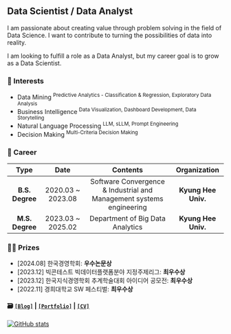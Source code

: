 ## Data Scientist / Data Analyst

I am passionate about creating value through problem solving in the field of Data Science.
I want to contribute to turning the possibilities of data into reality.

I am looking to fulfill a role as a Data Analyst, but my career goal is to grow as a Data Scientist. 

### 🚩 Interests

- Data Mining <sup>Predictive Analytics - Classification & Regression, Exploratory Data Analysis</sup>
- Business Intelligence <sup>Data Visualization, Dashboard Development, Data Storytelling</sup>
- Natural Language Processing <sup>LLM, sLLM, Prompt Engineering</sup>
- Decision Making <sup>Multi-Criteria Decision Making</sup>

### 👦 Career

| **Type** | **Date** | **Contents** | **Organization** |
|:--------:|:--------:|:--------:|:--------:|
| **B.S. Degree** | 2020.03 ~ 2023.08 | Software Convergence & Industrial and Management systems engineering  | **Kyung Hee Univ.** |
| **M.S. Degree** | 2023.03 ~ 2025.02 | Department of Big Data Analytics | **Kyung Hee Univ.** |

### 🤼‍♂️ Prizes

- [2024.08] 한국경영학회: **우수논문상**
- [2023.12] 빅콘테스트 빅데이터플랫폼분야 지정주제리그: **최우수상** 
- [2023.12] 한국지식경영학회 추계학술대회 아이디어 공모전: **최우수상** 
- [2022.11] 경희대학교 SW 페스티벌: **최우수상** 

#### 🗃 [`[Blog]`](https://minsuk1003.github.io/) | [`[Portfolio]`](https://glorious-firewall-b13.notion.site/Minsuk-Kang-59e1844c73fe4c20a8aaaf86c23f1a39?pvs=4) | [`[CV]`](https://www.canva.com/design/DAGaxqkzakQ/aZ6ld0LO09vdDzJmFYEWlw/view?utm_content=DAGaxqkzakQ&utm_campaign=designshare&utm_medium=link2&utm_source=uniquelinks&utlId=hf7ff233960)

[![GitHub stats](https://github-readme-stats.vercel.app/api?username=minsuk1003)](https://github.com/minsuk1003/github-readme-stats)
